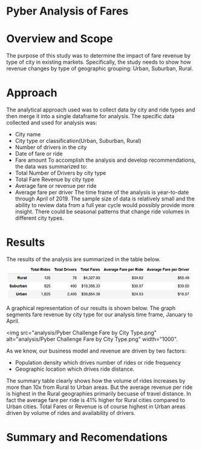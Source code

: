 # Pyber Analysis of Fares

# Overview and Scope
The purpose of this study was to determine the impact of fare revenue by type of city in existing markets.  Specifically, the study needs to show how revenue changes by type of geographic grouping: Urban, Suburban, Rural.  

# Approach
The analytical approach used was to collect data by city and ride types and then merge it into a single dataframe for analysis.  The specific data collected and used for analysis was:
- City name
- City type or classification(Urban, Suburban, Rural)
- Number of drivers in the city
- Date of fare or ride
- Fare amount
To accomplish the analysis and develop recommendations, the data was summarized to:
- Total Number of Drivers by city type
- Total Fare Revenue by city type
- Average fare or revenue per ride
- Average fare per driver
The time frame of the analysis is year-to-date through April of 2019.  The sample size of data is relatively small and the ability to review data from a full year cycle would possibly provide more insight.  There could be seasonal patterns that change ride volumes in different city types.

# Results

The results of the analysis are summarized in the table below.

<img src="Resources/Table of Fare Drivers.png" alt="Resources/Table of Fare Drivers.png" width="1000" >

A graphical representation of our results is shown below.  The graph segments fare revenue by city type for our analysis time frame, January to April.

<img src="analysis/Pyber Challenge Fare by City Type.png" alt="analysis/Pyber Challenge Fare by City Type.png" width="1000".

As we know, our business model and revenue are driven by two factors:
- Population density which drives number of rides or ride frequency
- Geographic location which drives ride distance.

The summary table clearly shows how the volume of rides increases by more than 10x from Rural to Urban areas.  But the average revenue per ride is highest in the Rural geographies primarily becuase of travel distance.  In fact the average fare per ride is 41% higher for Rural cities compared to Urban cities.  Total Fares or Revenue is of course highest in Urban areas driven by volume of rides and availability of drivers.  





# Summary and Recomendations
